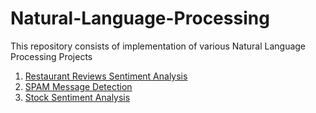 # Natural-Language-Processing

This repository consists of implementation of various Natural Language Processing Projects 

1. [Restaurant Reviews Sentiment Analysis](https://github.com/divyansh1195/Natural-Language-Processing/tree/master/Restaurant%20Reviews)
2. [SPAM Message Detection](https://github.com/divyansh1195/Natural-Language-Processing/tree/master/SPAM%20Detection)
3. [Stock Sentiment Analysis](https://github.com/divyansh1195/Natural-Language-Processing/tree/master/Stock%20Sentiment%20Analysis)
